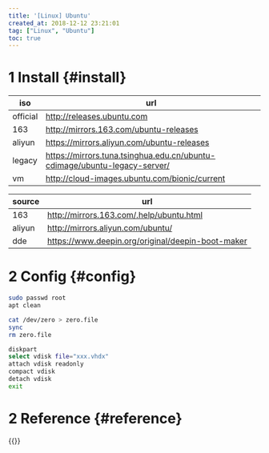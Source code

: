 ```yaml
---
title: '[Linux] Ubuntu'
created_at: 2018-12-12 23:21:01
tag: ["Linux", "Ubuntu"]
toc: true
---
```


# 1 Install {#install}

| iso      | url                                                                       |
| -------- | ------------------------------------------------------------------------- |
| official | http://releases.ubuntu.com                                                |
| 163      | http://mirrors.163.com/ubuntu-releases                                    |
| aliyun   | https://mirrors.aliyun.com/ubuntu-releases                                |
| legacy   | https://mirrors.tuna.tsinghua.edu.cn/ubuntu-cdimage/ubuntu-legacy-server/ |
| vm       | http://cloud-images.ubuntu.com/bionic/current                             |


| source | url                                               |
| ------ | ------------------------------------------------- |
| 163    | http://mirrors.163.com/.help/ubuntu.html          |
| aliyun | http://mirrors.aliyun.com/ubuntu/                 |
| dde    | https://www.deepin.org/original/deepin-boot-maker |

# 2 Config {#config}

```sh
sudo passwd root
apt clean
```

```sh
cat /dev/zero > zero.file
sync
rm zero.file

diskpart
select vdisk file="xxx.vhdx"
attach vdisk readonly
compact vdisk
detach vdisk
exit
```

# 2 Reference {#reference}

{{<highlight-files title="sh文件列表"  regex="^.*\.sh$" lang="sh">}}
